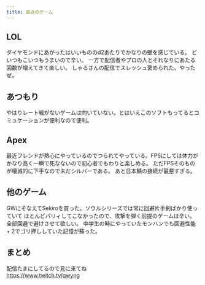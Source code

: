 ```yaml
---
title: 最近のゲーム
---
```


## LOL
ダイヤモンドにあがったはいいもののd2あたりでかなりの壁を感じている。
どいつもこいつもうまいので辛い。
一方で配信者やプロの人とそれなりにあたる回数が増えてきて楽しい。
しゃるさんの配信でスレッシュ褒められた。やったぜ。

## あつもり
やはりレート戦がないゲームは向いていない。とはいえこのソフトもってるとコミュケーションが便利なので便利。

## Apex
最近フレンドが熱心にやっているのでつられてやっている。FPSにしては体力がかなり高く一瞬で死なないので初心者でもわりと楽しめる。
ただFPSそのものが壊滅的に下手なので未だシルバーである。
あと日本鯖の接続が最悪すぎる。

## 他のゲーム
GWにそなえてSekiroを買った。ソウルシリーズでは常に回避片手剣ばかり使っていて
ほとんどパリィしてこなかったので、攻撃を弾く前提のゲームは辛い。全部回避で避けさせて欲しい。
中学生の時にやっていたモンハンでも回避性能 + 2でゴリ押ししていた記憶が蘇った。

## まとめ
配信たまにしてるので見に来てね  
https://www.twitch.tv/qwyng
